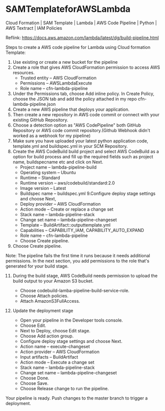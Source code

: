 # SAMTemplateforAWSLambda
Cloud Formation | SAM Template | Lambda | AWS Code Pipeline | Python | AWS Textract | IAM Policies


Reflink: https://docs.aws.amazon.com/lambda/latest/dg/build-pipeline.html

Steps to create a AWS code pipeline for Lambda using Cloud formation Template:

1. Use existing or create a new bucket for the pipeline 
2. Create a role that gives AWS CloudFormation permission to access AWS resources. 
    - Trusted entity – AWS CloudFormation
    - Permissions – AWSLambdaExecute
    - Role name – cfn-lambda-pipeline
3. Under the Permissions tab, choose Add inline policy. In Create Policy, choose the JSON tab and add the policy attached in my repo cfn-lambda-pipeline.json
4. Create a new AWS pipeline that deploys your application.
5. Then create a new repository in AWS code commit or connect with your existing GitHub Repository.
6. Choose a detection option as "AWS CodePipeline" both GitHub Repository or AWS code commit repository.(Github Webhook didn't worked as a webhook for my pipeline)
7. Make sure you have uploaded your latest python application code, template.yml and buildspec.yml in your SCM Repository.
8. Create the AWS CodeBuild build project and select AWS CodeBuild as a option for build process and fill up the required fields such as project name, buildspecname etc and click on Next.
    - Project name – lambda-pipeline-build
    - Operating system – Ubuntu
    - Runtime – Standard
    - Runtime version – aws/codebuild/standard:2.0
    - Image version – Latest
    - Buildspec name – buildspec.yml
9.Configure deploy stage settings and choose Next,
    - Deploy provider – AWS CloudFormation
    - Action mode – Create or replace a change set
    - Stack name – lambda-pipeline-stack
    - Change set name – lambda-pipeline-changeset
    - Template – BuildArtifact::outputtemplate.yml
    - Capabilities – CAPABILITY_IAM, CAPABILITY_AUTO_EXPAND
    - Role name – cfn-lambda-pipeline
    - Choose Create pipeline.
10. Choose Create pipeline.

Note: The pipeline fails the first time it runs because it needs additional permissions. In the next section, you add permissions to the role that's generated for your build stage.

11. During the build stage, AWS CodeBuild needs permission to upload the build output to your Amazon S3 bucket.
    - Choose codebuild-lamba-pipeline-build-service-role.
    - Choose Attach policies.
    - Attach AmazonS3FullAccess.

12. Update the deployment stage
    - Open your pipeline in the Developer tools console.
    - Choose Edit.
    - Next to Deploy, choose Edit stage.
    - Choose Add action group.
    - Configure deploy stage settings and choose Next.
    - Action name – execute-changeset
    - Action provider – AWS CloudFormation
    - Input artifacts – BuildArtifact
    - Action mode – Execute a change set
    - Stack name – lambda-pipeline-stack
    - Change set name – lambda-pipeline-changeset
    - Choose Done.
    - Choose Save.
    - Choose Release change to run the pipeline.
    
Your pipeline is ready. Push changes to the master branch to trigger a deployment.




